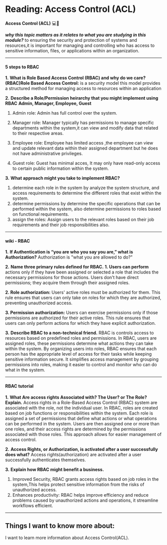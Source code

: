 # Reading: Access Control (ACL)

**Access Control (ACL)** 💻📕

  ***why this topic matters as it relates to what you are studying in this module?***
 to ensuring the security and protection of systems and resources,it is important for managing and controlling who has access to sensitive information, files, or applications within an organization. 
 
---

#### 5 steps to RBAC

**1.** **What is Role Based Access Control (RBAC) and why do we care?**
**(RBAC)Role Based Access Control:** is a security model this model provides a structured method for managing access to resources within an application

**2.** **Describe a Role/Permission heirarchy that you might implement using RBAC**
**Admin, Manager, Employee, Guest**

1. Admin role: Admin has full control over the system.

2. Manager role: Manager typically has permissions to manage specific departments within the system,it can view and modify data that related to their respective areas.

3. Employee role: Employee has limited access ,the employee can view and update relevant data within their assigned department but he does not have administrative privileges.

4. Guest role: Guest has minimal acces, It may only have read-only access to certain public information within the system.

**3.** **What approach might you take to implement RBAC?**
1. determine each role in the system by analyze the system structure, and access requirements to determine the different roles that exist within the system.
2. determine permissions by determine the specific operations that can be performed within the system, also determine  permissions to roles based on functional requirements.
3. assign the roles: Assign users to the relevant roles based on their job requirements and their job responsibilities also.

---


#### wiki - RBAC

**1.** **If Authentication is “you are who you say you are,” what is Authorization?**
Authorization is "what you are allowed to do?"

**2.** **Name three primary rules defined for RBAC.**
**1. Users can perform** actions only if they have been assigned or selected a role that includes the necessary permissions for those actions. Users don't have direct permissions; they acquire them through their assigned roles.

**2. Role authorization:** Users' active roles must be authorized for them. This rule ensures that users can only take on roles for which they are authorized, preventing unauthorized access.

**3. Permission authorization:** Users can exercise permissions only if those permissions are authorized for their active roles. This rule ensures that users can only perform actions for which they have explicit authorization.

**3.** **Describe RBAC to a non-technical friend.**
RBAC is controls access to resources based on predefined roles and permissions. In RBAC, users are assigned roles, these permissions determine what actions they can take within the system. By organizing users into roles, RBAC ensures that each person has the appropriate level of access for their tasks while keeping sensitive information secure. It simplifies access management by grouping permissions into roles, making it easier to control and monitor who can do what in the system.

---

#### RBAC tutorial

**1.** **What Are access rights Associated with? The User? or The Role? Explain.**
Access rights in a Role-Based Access Control (RBAC) system are associated with the role, not the individual user. In RBAC, roles are created based on job functions or responsibilities within the system. Each role is assigned a set of permissions that define what actions or what operations can be performed in the system. Users are then assigned one or more than one roles, and their access rights are determined by the permissions associated with those roles. This approach allows for easier management of access control.

**2.** **Access Rights, or Authorization, is activated after a user successfully does what?**
Access rights(authorization) are activated after a user successfully authenticates themselves.



**3.** **Explain how RBAC might benefit a business.**

1. Improved Security, RBAC grants access rights based on job roles in the system,This helps protect sensitive information from the risks of unauthorized access.
2. Enhances productivity: RBAC helps improve efficiency and reduce problems caused by unauthorized actions and operations, it streamline workflows efficient.


---

## Things I want to know more about:

I want to learn more information about Access Control(ACL).